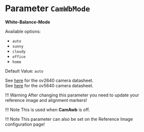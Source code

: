 # Parameter `CamWbMode`

**White-Balance-Mode**

Available options:

- `auto`
- `sunny`
- `cloudy`
- `office`
- `home`

Default Value: `auto`

See [here](../datasheets/Camera.ov2640_ds_1.8_.pdf) for the ov2640 camera datasheet.<br>
See [here](../datasheets/OV5640_datasheet.pdf) for the ov5640 camera datasheet.

!!! Warning
    After changing this parameter you need to update your reference image and alignment markers!

!!! Note
    This is used when **CamAwb** is off.
	
!!! Note
    This parameter can also be set on the Reference Image configuration page!

